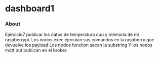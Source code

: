 dashboard1
===========

### About
Ejercicio7 publicar los datos de temperatura cpu y memoria de mi raspberrypi.
Los nodos exec ejecutan sus comandos en la raspberry que devuelve los payload
Los nodos function sacan la substring
Y los nodos mqtt out publican en el broker.
